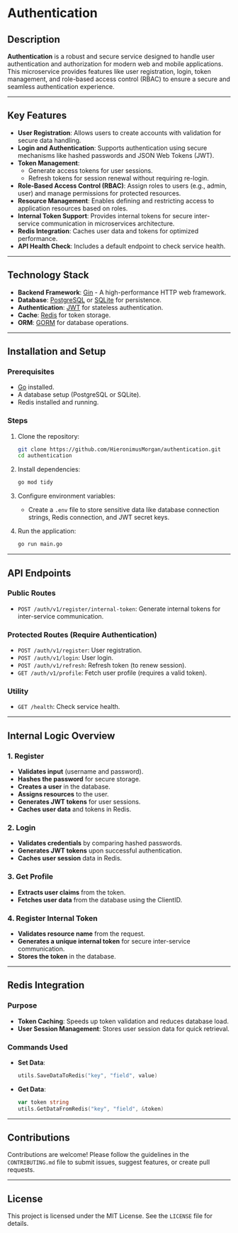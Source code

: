 # Authentication

## Description

**Authentication** is a robust and secure service designed to handle user authentication and authorization for modern web and mobile applications. This microservice provides features like user registration, login, token management, and role-based access control (RBAC) to ensure a secure and seamless authentication experience.

---

## Key Features

- **User Registration**: Allows users to create accounts with validation for secure data handling.
- **Login and Authentication**: Supports authentication using secure mechanisms like hashed passwords and JSON Web Tokens (JWT).
- **Token Management**:
  - Generate access tokens for user sessions.
  - Refresh tokens for session renewal without requiring re-login.
- **Role-Based Access Control (RBAC)**: Assign roles to users (e.g., admin, user) and manage permissions for protected resources.
- **Resource Management**: Enables defining and restricting access to application resources based on roles.
- **Internal Token Support**: Provides internal tokens for secure inter-service communication in microservices architecture.
- **Redis Integration**: Caches user data and tokens for optimized performance.
- **API Health Check**: Includes a default endpoint to check service health.

---

## Technology Stack

- **Backend Framework**: [Gin](https://gin-gonic.com/) - A high-performance HTTP web framework.
- **Database**: [PostgreSQL](https://www.postgresql.org/) or [SQLite](https://www.sqlite.org/) for persistence.
- **Authentication**: [JWT](https://jwt.io/) for stateless authentication.
- **Cache**: [Redis](https://redis.io/) for token storage.
- **ORM**: [GORM](https://gorm.io/) for database operations.

---

## Installation and Setup

### Prerequisites

- [Go](https://golang.org/doc/install) installed.
- A database setup (PostgreSQL or SQLite).
- Redis installed and running.

### Steps

1. Clone the repository:

   ```bash
   git clone https://github.com/HieronimusMorgan/authentication.git
   cd authentication
   ```

2. Install dependencies:

   ```bash
   go mod tidy
   ```

3. Configure environment variables:

   - Create a `.env` file to store sensitive data like database connection strings, Redis connection, and JWT secret keys.

4. Run the application:

   ```bash
   go run main.go
   ```

---

## API Endpoints

### Public Routes

- `POST /auth/v1/register/internal-token`: Generate internal tokens for inter-service communication.

### Protected Routes (Require Authentication)

- `POST /auth/v1/register`: User registration.
- `POST /auth/v1/login`: User login.
- `POST /auth/v1/refresh`: Refresh token (to renew session).
- `GET /auth/v1/profile`: Fetch user profile (requires a valid token).

### Utility

- `GET /health`: Check service health.

---

## Internal Logic Overview

### 1. **Register**
- **Validates input** (username and password).
- **Hashes the password** for secure storage.
- **Creates a user** in the database.
- **Assigns resources** to the user.
- **Generates JWT tokens** for user sessions.
- **Caches user data** and tokens in Redis.

### 2. **Login**
- **Validates credentials** by comparing hashed passwords.
- **Generates JWT tokens** upon successful authentication.
- **Caches user session** data in Redis.

### 3. **Get Profile**
- **Extracts user claims** from the token.
- **Fetches user data** from the database using the ClientID.

### 4. **Register Internal Token**
- **Validates resource name** from the request.
- **Generates a unique internal token** for secure inter-service communication.
- **Stores the token** in the database.

---

## Redis Integration

### Purpose
- **Token Caching**: Speeds up token validation and reduces database load.
- **User Session Management**: Stores user session data for quick retrieval.

### Commands Used
- **Set Data**:
  ```go
  utils.SaveDataToRedis("key", "field", value)
  ```
- **Get Data**:
  ```go
  var token string
  utils.GetDataFromRedis("key", "field", &token)
  ```

---

## Contributions

Contributions are welcome! Please follow the guidelines in the `CONTRIBUTING.md` file to submit issues, suggest features, or create pull requests.

---

## License

This project is licensed under the MIT License. See the `LICENSE` file for details.

